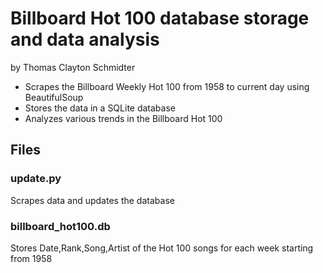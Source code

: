 # Billboard Hot 100 database storage and data analysis
by Thomas Clayton Schmidter

- Scrapes the Billboard Weekly Hot 100 from 1958 to current day using BeautifulSoup
- Stores the data in a SQLite database
- Analyzes various trends in the Billboard Hot 100

## Files
### update.py
Scrapes data and updates the database
### billboard_hot100.db
Stores Date,Rank,Song,Artist of the Hot 100 songs for each week starting from 1958

